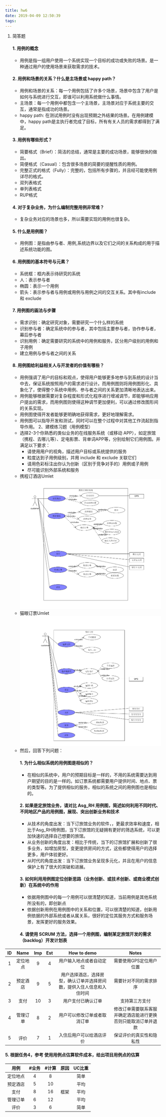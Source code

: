 ```yaml
---
title: hw6
date: 2019-04-09 12:50:39
tags:
---
```

1. 简答题
    #### 1. 用例的概念
    - 用例是指一组用户使用一个系统实现一个目标的成功或失败的场景。是一种通过用户的使用场景来获取需求的技术。
    #### 2. 用例和场景的关系？什么是主场景或 happy path？
    - 用例和场景的关系：每一个用例包括了许多个场景，场景中包含了用户是如何与系统进行交互，即谁可以利用系统做什么事情。
    - 主场景：每一个用例中都包含一个主场景，主场景对应于系统主要的交互，通常是指成功的场景。
    - happy path: 在测试用例时没有出现预期之外结果的场景。在用例建模中，happy path是主执行者完成了目标，所有有关人员的需求都得到了满足。
    #### 3. 用例有哪些形式？
    - 简要格式（Brief）：简洁的总结，通常是主要的成功场景，能够很快的做出。
    - 简便格式（Casual）：包含很多场景的简要的提醒性质的用例。
    - 完整正式的格式（Fully）：完整的，包括所有步骤的，并且经可能使用例详尽的格式。 
    - 双列表格式
    - 单列表格式
    - RUP格式
    #### 4. 对于复杂业务，为什么编制完整用例非常难？
    - 复杂业务对应的场景也多，所以需要实现的用例也很复杂。
    #### 5. 什么是用例图？
    - 用例图：是指由参与者、用例,系统边界以及它们之间的关系构成的用于描述系统功能的图。
    #### 6. 用例图的基本符号与元素？
    - 系统框：框内表示待研究的系统
    - 人：表示参与者
    - 椭圆：表示一个用例
    - 箭头：表示参与者与用例或用例与用例之间的交互关系。其中有include 和 exclude
    #### 7. 用例图的画法与步骤
    - 需求识别：确定研究对象，需要研究一个什么样的系统
    - 识别参与者：确定系统中的参与者，其中包括主要参与者，协作参与者，幕后参与者
    - 识别用例：确定需要研究的系统中的用例和服务，区分用户级别的用例和子用例
    - 建立用例与参与者之间的关系
    #### 8. 用例图给利益相关人与开发者的价值有哪些？
    - 用例强调了用户的目标和观点，使得用户能够更多地参与到系统的设计当中去，保证系统按照用户的需求进行设计。而用例图则将用例图形化、具象化了，使得整个系统中用例、参与者之间的关系更加清晰地表达出来。
    - 用例能够根据需要对复杂程度和形式化程序进行增减调节，即能够响应用户提出的需求，而用例图则使得这种调节更加便利，可以通过修改图形间的关系实现。
    - 用例图使得开发者能够更明确地获得需求，更好地理解需求。
    - 用例图可以指导开发和测试，同时可以在整个过程中对其他工作流起到指导作用。
2、建模练习题（用例模型）
    - 选择2-3个你熟悉的类似业务的在线服务系统（或移动 APP），如定旅馆（携程、去哪儿等）、定电影票、背单词APP等，分别绘制它们用例图。并满足以下要求：
        - 请使用用户的视角，描述用户目标或系统提供的服务
        - 粒度达到子用例级别，并用 include 和 exclude 关联它们
        - 请用色彩标注出你认为创新（区别于竞争对手的）用例或子用例
        - 尽可能识别外部系统和服务
    - 携程订酒店Umlet
![umlet](hw6/1.png)  
    - 猫眼订票Umlet
![umlet](hw6/2.png)  
    - 然后，回答下列问题：
        #### 1. 为什么相似系统的用例图是相似的？
        - 在相似的系统中，用户的预期目标是一样的，不用的系统需要达到用户期望的目的是一样的。如订票系统都需要用户提供时间、地点、票的类型等。为了提供相似的服务，相似的系统之间的用例图也是相似的。
        #### 2. 如果是定旅馆业务，请对比 Asg_RH 用例图，简述如何利用不同时代、不同地区产品的用例图，展现、突出创新业务和技术
        - 从技术的角度出发：当下订旅馆业务的软件，，更最求效率和速度，相比于Asg_RH用例图，当下订旅馆的无疑拥有更好的筛选系统，可以更加快速的选择自己想要的旅馆。
        - 从业务创新的角度出发：相比于传统，当下的订旅馆扩展和创新了很多业务，如增加房型，变更提供房间的方式，这些都使得用户的选择更多，用户体验更好。
        - 从时代的角度出发：当下订旅馆业务呈现多元化，并且在用户的信息保护上有了很大的突破和进展。
        #### 3. 如何利用用例图定位创新思路（业务创新、或技术创新、或商业模式创新）在系统中的作用
        - 依据用例图中的每一个用例可以很清楚的知道，当前用例是其他系统所没有的，即创新点
        - 依据创新用例在用例图中的关系和位置，可以很清楚的知道，创新用例依据的外部系统或者从属关系，很好的定位其服务方式和服务场景，发挥更好的服务效果。
        #### 4. 请使用 SCRUM 方法，选择一个用例图，编制某定旅馆开发的需求（backlog）开发计划表


| ID | Name | Imp | Est | How to demo | Notes |
| :------------: | :-------------: | :------------: | :-------------: | :-------------: | :-------------: |
| 1 | 定位地点 | 9 | 4 | 用户输入地点或者自动定位 | 需要使用GPS定位用户位置 |
| 2 | 预定酒店 | 9 | 5 | 用户选择酒店，选择房型，确认订单并选择房间数，提供入住人信息和入住时间 | 需要针对不同的需求排序 |
| 3 | 支付 | 10 | 3 | 用户支付已确认订单 | 支持第三方支付 |
| 4 | 管理订单 | 8 | 2 | 用户可以修改订单或者取消订单 | 修改订单需要联系客服并确定酒店能进行更换否则只能取消订单并退款 |
| 5 | 评价 | 7 | 1 | 入住后用户可以给酒店评价 | 保证评价的真实性和隐私性 |

#### 5. 根据任务4，参考 使用用例点估算软件成本，给出项目用例点的估算  


| 用例 | #业务 | #计算 | 原因 | UC比重 |
| :------------: | :-------------: | :------------: | :-------------: | :-------------: |
| 定位地点 | 4 | 8 |  | 简单 |
| 预定酒店 | 5 | 10 |  | 平均 |
| 支付 | 8 | 16 | 框架 | 平均 |
| 管理订单 | 6 | 12 | | 平均 |
| 评价 | 3 | 6 |  | 简单 |

